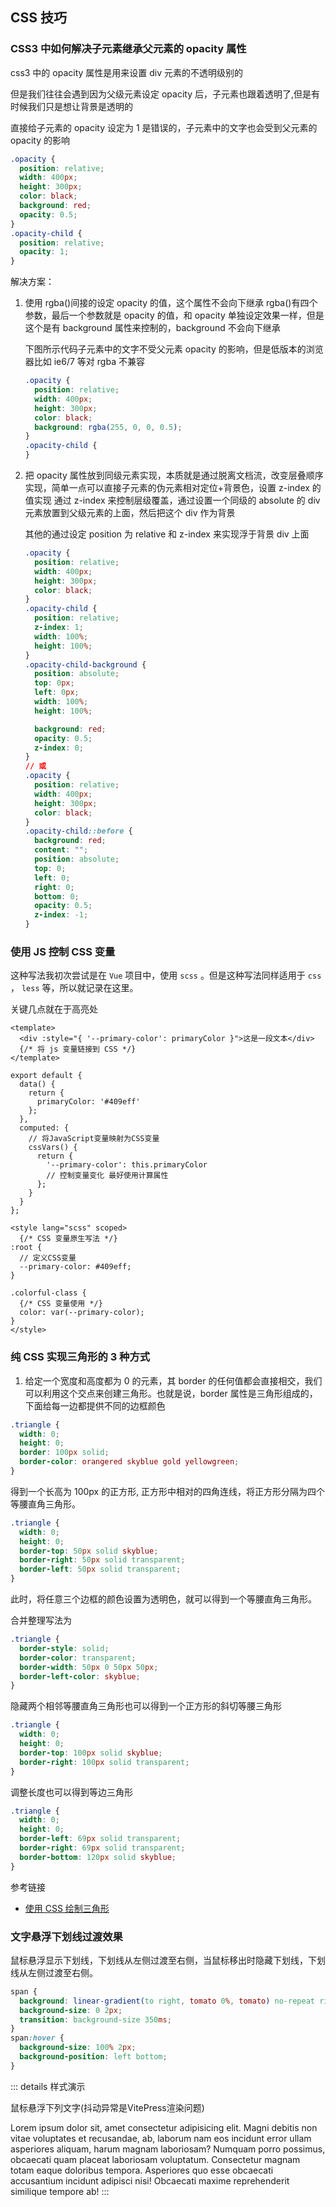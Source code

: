 ## CSS 技巧

### CSS3 中如何解决子元素继承父元素的 opacity 属性

css3 中的 opacity 属性是用来设置 div 元素的不透明级别的

但是我们往往会遇到因为父级元素设定 opacity 后，子元素也跟着透明了,但是有时候我们只是想让背景是透明的

直接给子元素的 opacity 设定为 1 是错误的，子元素中的文字也会受到父元素的 opacity 的影响

```css
.opacity {
  position: relative;
  width: 400px;
  height: 300px;
  color: black;
  background: red;
  opacity: 0.5;
}
.opacity-child {
  position: relative;
  opacity: 1;
}
```

解决方案：

1. 使用 rgba()间接的设定 opacity 的值，这个属性不会向下继承
   rgba()有四个参数，最后一个参数就是 opacity 的值，和 opacity 单独设定效果一样，但是这个是有 background 属性来控制的，background 不会向下继承

   下图所示代码子元素中的文字不受父元素 opacity 的影响，但是低版本的浏览器比如 ie6/7 等对 rgba 不兼容

   ```css
   .opacity {
     position: relative;
     width: 400px;
     height: 300px;
     color: black;
     background: rgba(255, 0, 0, 0.5);
   }
   .opacity-child {
   }
   ```

2. 把 opacity 属性放到同级元素实现，本质就是通过脱离文档流，改变层叠顺序实现，简单一点可以直接子元素的伪元素相对定位+背景色，设置 z-index 的值实现
   通过 z-index 来控制层级覆盖，通过设置一个同级的 absolute 的 div 元素放置到父级元素的上面，然后把这个 div 作为背景

   其他的通过设定 position 为 relative 和 z-index 来实现浮于背景 div 上面

   ```CSS
   .opacity {
     position: relative;
     width: 400px;
     height: 300px;
     color: black;
   }
   .opacity-child {
     position: relative;
     z-index: 1;
     width: 100%;
     height: 100%;
   }
   .opacity-child-background {
     position: absolute;
     top: 0px;
     left: 0px;
     width: 100%;
     height: 100%;

     background: red;
     opacity: 0.5;
     z-index: 0;
   }
   // 或
   .opacity {
     position: relative;
     width: 400px;
     height: 300px;
     color: black;
   }
   .opacity-child::before {
     background: red;
     content: "";
     position: absolute;
     top: 0;
     left: 0;
     right: 0;
     bottom: 0;
     opacity: 0.5;
     z-index: -1;
   }
   ```

### 使用 JS 控制 CSS 变量

这种写法我初次尝试是在 `Vue` 项目中，使用 `scss` 。但是这种写法同样适用于 `css` ， `less` 等，所以就记录在这里。

关键几点就在于高亮处

```js{2,9,16,27,32}
<template>
  <div :style="{ '--primary-color': primaryColor }">这是一段文本</div>
  {/* 将 js 变量链接到 CSS */}
</template>

export default {
  data() {
    return {
      primaryColor: '#409eff'
    };
  },
  computed: {
    // 将JavaScript变量映射为CSS变量
    cssVars() {
      return {
        '--primary-color': this.primaryColor
        // 控制变量变化 最好使用计算属性
      };
    }
  }
};

<style lang="scss" scoped>
  {/* CSS 变量原生写法 */}
:root {
  // 定义CSS变量
  --primary-color: #409eff;
}

.colorful-class {
  {/* CSS 变量使用 */}
  color: var(--primary-color);
}
</style>
```

### 纯 CSS 实现三角形的 3 种方式

1. 给定一个宽度和高度都为 0 的元素，其 border 的任何值都会直接相交，我们可以利用这个交点来创建三角形。也就是说，border 属性是三角形组成的，下面给每一边都提供不同的边框颜色

```css
.triangle {
  width: 0;
  height: 0;
  border: 100px solid;
  border-color: orangered skyblue gold yellowgreen;
}
```

得到一个长高为 100px 的正方形, 正方形中相对的四角连线，将正方形分隔为四个等腰直角三角形。

```css
.triangle {
  width: 0;
  height: 0;
  border-top: 50px solid skyblue;
  border-right: 50px solid transparent;
  border-left: 50px solid transparent;
}
```

此时，将任意三个边框的颜色设置为透明色，就可以得到一个等腰直角三角形。

合并整理写法为

```css
.triangle {
  border-style: solid;
  border-color: transparent;
  border-width: 50px 0 50px 50px;
  border-left-color: skyblue;
}
```

隐藏两个相邻等腰直角三角形也可以得到一个正方形的斜切等腰三角形

```css
.triangle {
  width: 0;
  height: 0;
  border-top: 100px solid skyblue;
  border-right: 100px solid transparent;
}
```

调整长度也可以得到等边三角形

```css
.triangle {
  width: 0;
  height: 0;
  border-left: 69px solid transparent;
  border-right: 69px solid transparent;
  border-bottom: 120px solid skyblue;
}
```

参考链接

- [使用 CSS 绘制三角形](https://juejin.cn/post/7075884138900750372)

### 文字悬浮下划线过渡效果

鼠标悬浮显示下划线，下划线从左侧过渡至右侧，当鼠标移出时隐藏下划线，下划线从左侧过渡至右侧。

```css
span {
  background: linear-gradient(to right, tomato 0%, tomato) no-repeat right bottom;
  background-size: 0 2px;
  transition: background-size 350ms;
}
span:hover {
  background-size: 100% 2px;
  background-position: left bottom;
}
```

::: details 样式演示

<p>鼠标悬浮下列文字(抖动异常是VitePress渲染问题)</p>
<span :class="$style.text">Lorem ipsum dolor sit, amet consectetur adipisicing elit. Magni debitis non vitae voluptates et recusandae, ab, laborum nam eos incidunt error ullam asperiores aliquam, harum magnam laboriosam? Numquam porro possimus, obcaecati quam placeat laboriosam voluptatum. Consectetur magnam totam eaque doloribus tempora. Asperiores quo esse obcaecati accusantium incidunt adipisci nisi! Obcaecati maxime reprehenderit similique tempore ab!</span>
:::

<style module>
.text {
  background: linear-gradient(to right, tomato 0%,tomato) no-repeat right bottom;
  background-size: 0 2px;
  transition: background-size 350ms;
}
.text:hover {
  background-size: 100% 2px;
  background-position: left bottom;
}
</style>
